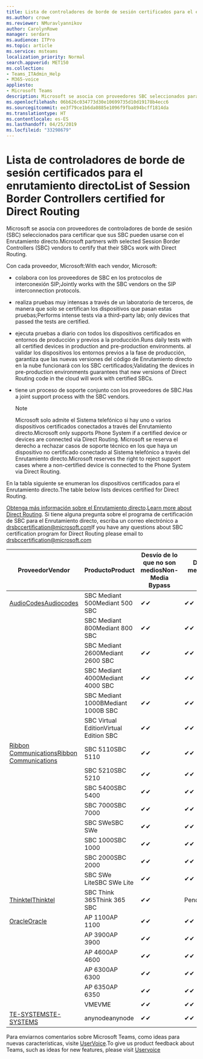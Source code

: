 ```yaml
---
title: Lista de controladores de borde de sesión certificados para el enrutamiento directo
ms.author: crowe
ms.reviewer: NMuravlyannikov
author: CarolynRowe
manager: serdars
ms.audience: ITPro
ms.topic: article
ms.service: msteams
localization_priority: Normal
search.appverid: MET150
ms.collection:
- Teams_ITAdmin_Help
- M365-voice
appliesto:
- Microsoft Teams
description: Microsoft se asocia con proveedores SBC seleccionados para certificar que sus SBC pueden usarse con el Enrutamiento directo.
ms.openlocfilehash: 06b626c034773d30e10699735d10d19178b4ecc6
ms.sourcegitcommit: ee3f79ce1b6da0885e1096f9fba894bcff1814da
ms.translationtype: HT
ms.contentlocale: es-ES
ms.lasthandoff: 04/25/2019
ms.locfileid: "33298679"
---
```

# <a name="list-of-session-border-controllers-certified-for-direct-routing"></a><span data-ttu-id="ad85c-103">Lista de controladores de borde de sesión certificados para el enrutamiento directo</span><span class="sxs-lookup"><span data-stu-id="ad85c-103">List of Session Border Controllers certified for Direct Routing</span></span>

<span data-ttu-id="ad85c-104">Microsoft se asocia con proveedores de controladores de borde de sesión (SBC) seleccionados para certificar que sus SBC pueden usarse con el Enrutamiento directo.</span><span class="sxs-lookup"><span data-stu-id="ad85c-104">Microsoft partners with selected Session Border Controllers (SBC) vendors to certify that their SBCs work with Direct Routing.</span></span> 

<span data-ttu-id="ad85c-105">Con cada proveedor, Microsoft:</span><span class="sxs-lookup"><span data-stu-id="ad85c-105">With each vendor, Microsoft:</span></span> 

- <span data-ttu-id="ad85c-106">colabora con los proveedores de SBC en los protocolos de interconexión SIP;</span><span class="sxs-lookup"><span data-stu-id="ad85c-106">Jointly works with the SBC vendors on the SIP interconnection protocols.</span></span>
- <span data-ttu-id="ad85c-107">realiza pruebas muy intensas a través de un laboratorio de terceros, de manera que solo se certifican los dispositivos que pasan estas pruebas;</span><span class="sxs-lookup"><span data-stu-id="ad85c-107">Performs intense tests via a third-party lab; only devices that passed the tests are certified.</span></span> 
- <span data-ttu-id="ad85c-108">ejecuta pruebas a diario con todos los dispositivos certificados en entornos de producción y previos a la producción.</span><span class="sxs-lookup"><span data-stu-id="ad85c-108">Runs daily tests with all certified devices in production and pre-production environments.</span></span> <span data-ttu-id="ad85c-109">al validar los dispositivos los entornos previos a la fase de producción, garantiza que las nuevas versiones del código de Enrutamiento directo en la nube funcionará con los SBC certificados;</span><span class="sxs-lookup"><span data-stu-id="ad85c-109">Validating the devices in pre-production environments guarantees that new versions of Direct Routing code in the cloud will work with certified SBCs.</span></span> 
- <span data-ttu-id="ad85c-110">tiene un proceso de soporte conjunto con los proveedores de SBC.</span><span class="sxs-lookup"><span data-stu-id="ad85c-110">Has a joint support process with the SBC vendors.</span></span>


  > [!NOTE]
  > <span data-ttu-id="ad85c-111">Microsoft solo admite el Sistema telefónico si hay uno o varios dispositivos certificados conectados a través del Enrutamiento directo.</span><span class="sxs-lookup"><span data-stu-id="ad85c-111">Microsoft only supports Phone System if a certified device or devices are connected via Direct Routing.</span></span> <span data-ttu-id="ad85c-112">Microsoft se reserva el derecho a rechazar casos de soporte técnico en los que haya un dispositivo no certificado conectado al Sistema telefónico a través del Enrutamiento directo.</span><span class="sxs-lookup"><span data-stu-id="ad85c-112">Microsoft reserves the right to reject support cases where a non-certified device is connected to the Phone System via Direct Routing.</span></span> 

<span data-ttu-id="ad85c-113">En la tabla siguiente se enumeran los dispositivos certificados para el Enrutamiento directo.</span><span class="sxs-lookup"><span data-stu-id="ad85c-113">The table below lists devices certified for Direct Routing.</span></span> 

<span data-ttu-id="ad85c-114">[Obtenga más información sobre el Enrutamiento directo](https://aka.ms/dr).</span><span class="sxs-lookup"><span data-stu-id="ad85c-114">[Learn more about Direct Routing](https://aka.ms/dr).</span></span> <span data-ttu-id="ad85c-115">Si tiene alguna pregunta sobre el programa de certificación de SBC para el Enrutamiento directo, escriba un correo electrónico a drsbccertification@microsoft.com</span><span class="sxs-lookup"><span data-stu-id="ad85c-115">If you have any questions about SBC certification program for Direct Routing please email to drsbccertification@microsoft.com</span></span>


|                                                       <span data-ttu-id="ad85c-116">Proveedor</span><span class="sxs-lookup"><span data-stu-id="ad85c-116">Vendor</span></span>                                                        |       <span data-ttu-id="ad85c-117">Producto</span><span class="sxs-lookup"><span data-stu-id="ad85c-117">Product</span></span>       | <span data-ttu-id="ad85c-118">Desvío de lo que no son medios</span><span class="sxs-lookup"><span data-stu-id="ad85c-118">Non-Media Bypass</span></span> | <span data-ttu-id="ad85c-119">Desvío de medios</span><span class="sxs-lookup"><span data-stu-id="ad85c-119">Media Bypass</span></span> | <span data-ttu-id="ad85c-120">Versión de software</span><span class="sxs-lookup"><span data-stu-id="ad85c-120">Software Version</span></span> |
|---------------------------------------------------------------------------------------------------------------------|---------------------|------------------|--------------|------------------|
| [<span data-ttu-id="ad85c-121">AudioCodes</span><span class="sxs-lookup"><span data-stu-id="ad85c-121">Audiocodes</span></span>](https://www.audiocodes.com/solutions-products/products/products-for-microsoft-365/direct-routing-for-microsoft-teams) |   <span data-ttu-id="ad85c-122">SBC Mediant 500</span><span class="sxs-lookup"><span data-stu-id="ad85c-122">Mediant 500 SBC</span></span>   |     <span data-ttu-id="ad85c-123">&#10004;</span><span class="sxs-lookup"><span data-stu-id="ad85c-123">&#10004;</span></span>     |   <span data-ttu-id="ad85c-124">&#10004;</span><span class="sxs-lookup"><span data-stu-id="ad85c-124">&#10004;</span></span>    |  <span data-ttu-id="ad85c-125">7.20A.250.003</span><span class="sxs-lookup"><span data-stu-id="ad85c-125">7.20A.250.003</span></span>   |
|                                                                                                                     |   <span data-ttu-id="ad85c-126">SBC Mediant 800</span><span class="sxs-lookup"><span data-stu-id="ad85c-126">Mediant 800 SBC</span></span>   |     <span data-ttu-id="ad85c-127">&#10004;</span><span class="sxs-lookup"><span data-stu-id="ad85c-127">&#10004;</span></span>     |   <span data-ttu-id="ad85c-128">&#10004;</span><span class="sxs-lookup"><span data-stu-id="ad85c-128">&#10004;</span></span>     |  <span data-ttu-id="ad85c-129">7.20A.250.003</span><span class="sxs-lookup"><span data-stu-id="ad85c-129">7.20A.250.003</span></span>   |
|                                                                                                                     |  <span data-ttu-id="ad85c-130">SBC Mediant 2600</span><span class="sxs-lookup"><span data-stu-id="ad85c-130">Mediant 2600 SBC</span></span>   |     <span data-ttu-id="ad85c-131">&#10004;</span><span class="sxs-lookup"><span data-stu-id="ad85c-131">&#10004;</span></span>     |   <span data-ttu-id="ad85c-132">&#10004;</span><span class="sxs-lookup"><span data-stu-id="ad85c-132">&#10004;</span></span>    |  <span data-ttu-id="ad85c-133">7.20A.250.003</span><span class="sxs-lookup"><span data-stu-id="ad85c-133">7.20A.250.003</span></span>   |
|                                                                                                                     |  <span data-ttu-id="ad85c-134">SBC Mediant 4000</span><span class="sxs-lookup"><span data-stu-id="ad85c-134">Mediant 4000 SBC</span></span>   |     <span data-ttu-id="ad85c-135">&#10004;</span><span class="sxs-lookup"><span data-stu-id="ad85c-135">&#10004;</span></span>     |   <span data-ttu-id="ad85c-136">&#10004;</span><span class="sxs-lookup"><span data-stu-id="ad85c-136">&#10004;</span></span>     |  <span data-ttu-id="ad85c-137">7.20A.250.003</span><span class="sxs-lookup"><span data-stu-id="ad85c-137">7.20A.250.003</span></span>   |
|                                                                                                                     | <span data-ttu-id="ad85c-138">SBC Mediant 1000B</span><span class="sxs-lookup"><span data-stu-id="ad85c-138">Mediant 1000B  SBC</span></span>  |     <span data-ttu-id="ad85c-139">&#10004;</span><span class="sxs-lookup"><span data-stu-id="ad85c-139">&#10004;</span></span>     |   <span data-ttu-id="ad85c-140">&#10004;</span><span class="sxs-lookup"><span data-stu-id="ad85c-140">&#10004;</span></span>     |  <span data-ttu-id="ad85c-141">7.20A.250.003</span><span class="sxs-lookup"><span data-stu-id="ad85c-141">7.20A.250.003</span></span>   |
|                                                                                                                     | <span data-ttu-id="ad85c-142">SBC Virtual Edition</span><span class="sxs-lookup"><span data-stu-id="ad85c-142">Virtual Edition SBC</span></span> |     <span data-ttu-id="ad85c-143">&#10004;</span><span class="sxs-lookup"><span data-stu-id="ad85c-143">&#10004;</span></span>     |   <span data-ttu-id="ad85c-144">&#10004;</span><span class="sxs-lookup"><span data-stu-id="ad85c-144">&#10004;</span></span>     |  <span data-ttu-id="ad85c-145">7.20A.250.003</span><span class="sxs-lookup"><span data-stu-id="ad85c-145">7.20A.250.003</span></span>  |
|  [<span data-ttu-id="ad85c-146">Ribbon Communications</span><span class="sxs-lookup"><span data-stu-id="ad85c-146">Ribbon Communications</span></span>](https://ribboncommunications.com/solutions/enterprise-solutions/microsoft-skype-business)  |      <span data-ttu-id="ad85c-147">SBC 5110</span><span class="sxs-lookup"><span data-stu-id="ad85c-147">SBC 5110</span></span>       |     <span data-ttu-id="ad85c-148">&#10004;</span><span class="sxs-lookup"><span data-stu-id="ad85c-148">&#10004;</span></span>     |   <span data-ttu-id="ad85c-149">&#10004;</span><span class="sxs-lookup"><span data-stu-id="ad85c-149">&#10004;</span></span>    |       <span data-ttu-id="ad85c-150">V6.2</span><span class="sxs-lookup"><span data-stu-id="ad85c-150">V6.2</span></span>       |
|                                                                                                                     |      <span data-ttu-id="ad85c-151">SBC 5210</span><span class="sxs-lookup"><span data-stu-id="ad85c-151">SBC 5210</span></span>       |     <span data-ttu-id="ad85c-152">&#10004;</span><span class="sxs-lookup"><span data-stu-id="ad85c-152">&#10004;</span></span>     |  <span data-ttu-id="ad85c-153">&#10004;</span><span class="sxs-lookup"><span data-stu-id="ad85c-153">&#10004;</span></span>    |       <span data-ttu-id="ad85c-154">V6.2</span><span class="sxs-lookup"><span data-stu-id="ad85c-154">V6.2</span></span>       |
|                                                                                                                     |      <span data-ttu-id="ad85c-155">SBC 5400</span><span class="sxs-lookup"><span data-stu-id="ad85c-155">SBC 5400</span></span>       |     <span data-ttu-id="ad85c-156">&#10004;</span><span class="sxs-lookup"><span data-stu-id="ad85c-156">&#10004;</span></span>     |   <span data-ttu-id="ad85c-157">&#10004;</span><span class="sxs-lookup"><span data-stu-id="ad85c-157">&#10004;</span></span>   |       <span data-ttu-id="ad85c-158">V6.2</span><span class="sxs-lookup"><span data-stu-id="ad85c-158">V6.2</span></span>       |
|                                                                                                                     |      <span data-ttu-id="ad85c-159">SBC 7000</span><span class="sxs-lookup"><span data-stu-id="ad85c-159">SBC 7000</span></span>       |     <span data-ttu-id="ad85c-160">&#10004;</span><span class="sxs-lookup"><span data-stu-id="ad85c-160">&#10004;</span></span>     |   <span data-ttu-id="ad85c-161">&#10004;</span><span class="sxs-lookup"><span data-stu-id="ad85c-161">&#10004;</span></span>    |       <span data-ttu-id="ad85c-162">V6.2</span><span class="sxs-lookup"><span data-stu-id="ad85c-162">V6.2</span></span>       |
|                                                                                                                     |       <span data-ttu-id="ad85c-163">SBC SWe</span><span class="sxs-lookup"><span data-stu-id="ad85c-163">SBC SWe</span></span>       |     <span data-ttu-id="ad85c-164">&#10004;</span><span class="sxs-lookup"><span data-stu-id="ad85c-164">&#10004;</span></span>     |   <span data-ttu-id="ad85c-165">&#10004;</span><span class="sxs-lookup"><span data-stu-id="ad85c-165">&#10004;</span></span>   |       <span data-ttu-id="ad85c-166">V6.2</span><span class="sxs-lookup"><span data-stu-id="ad85c-166">V6.2</span></span>       |
|                                                                                                                     |      <span data-ttu-id="ad85c-167">SBC 1000</span><span class="sxs-lookup"><span data-stu-id="ad85c-167">SBC 1000</span></span>       |     <span data-ttu-id="ad85c-168">&#10004;</span><span class="sxs-lookup"><span data-stu-id="ad85c-168">&#10004;</span></span>     |   <span data-ttu-id="ad85c-169">&#10004;</span><span class="sxs-lookup"><span data-stu-id="ad85c-169">&#10004;</span></span>    |      <span data-ttu-id="ad85c-170">v8.0.1</span><span class="sxs-lookup"><span data-stu-id="ad85c-170">v8.0.1</span></span>     |
|                                                                                                                     |      <span data-ttu-id="ad85c-171">SBC 2000</span><span class="sxs-lookup"><span data-stu-id="ad85c-171">SBC 2000</span></span>       |     <span data-ttu-id="ad85c-172">&#10004;</span><span class="sxs-lookup"><span data-stu-id="ad85c-172">&#10004;</span></span>     |   <span data-ttu-id="ad85c-173">&#10004;</span><span class="sxs-lookup"><span data-stu-id="ad85c-173">&#10004;</span></span>   |     <span data-ttu-id="ad85c-174">v8.0.1</span><span class="sxs-lookup"><span data-stu-id="ad85c-174">v8.0.1</span></span>     |
|                                                                                                                     |    <span data-ttu-id="ad85c-175">SBC SWe Lite</span><span class="sxs-lookup"><span data-stu-id="ad85c-175">SBC SWe Lite</span></span>     |     <span data-ttu-id="ad85c-176">&#10004;</span><span class="sxs-lookup"><span data-stu-id="ad85c-176">&#10004;</span></span>     |  <span data-ttu-id="ad85c-177">&#10004;</span><span class="sxs-lookup"><span data-stu-id="ad85c-177">&#10004;</span></span>    |      <span data-ttu-id="ad85c-178">v8.0.1</span><span class="sxs-lookup"><span data-stu-id="ad85c-178">v8.0.1</span></span>    |
|                     [<span data-ttu-id="ad85c-179">Thinktel</span><span class="sxs-lookup"><span data-stu-id="ad85c-179">Thinktel</span></span>](https://www.thinktel.ca/services/think-365/think-365-overview/)                      |    <span data-ttu-id="ad85c-180">SBC Think 365</span><span class="sxs-lookup"><span data-stu-id="ad85c-180">Think 365 SBC</span></span>    |     <span data-ttu-id="ad85c-181">&#10004;</span><span class="sxs-lookup"><span data-stu-id="ad85c-181">&#10004;</span></span>     |   <span data-ttu-id="ad85c-182">Pending</span><span class="sxs-lookup"><span data-stu-id="ad85c-182">Pending</span></span>    |       <span data-ttu-id="ad85c-183">V1.4</span><span class="sxs-lookup"><span data-stu-id="ad85c-183">V1.4</span></span>       |
|                     [<span data-ttu-id="ad85c-184">Oracle</span><span class="sxs-lookup"><span data-stu-id="ad85c-184">Oracle</span></span>](https://www.oracle.com/industries/communications/enterprise-session-border-controller/microsoft.html)                      |    <span data-ttu-id="ad85c-185">AP 1100</span><span class="sxs-lookup"><span data-stu-id="ad85c-185">AP 1100</span></span>      |    <span data-ttu-id="ad85c-186">&#10004;</span><span class="sxs-lookup"><span data-stu-id="ad85c-186">&#10004;</span></span>     |    <span data-ttu-id="ad85c-187">&#10004;</span><span class="sxs-lookup"><span data-stu-id="ad85c-187">&#10004;</span></span>    |   <span data-ttu-id="ad85c-188">8.3.0.0.1</span><span class="sxs-lookup"><span data-stu-id="ad85c-188">8.3.0.0.1</span></span> |
|                                                                                                                    |    <span data-ttu-id="ad85c-189">AP 3900</span><span class="sxs-lookup"><span data-stu-id="ad85c-189">AP 3900</span></span>           |    <span data-ttu-id="ad85c-190">&#10004;</span><span class="sxs-lookup"><span data-stu-id="ad85c-190">&#10004;</span></span>     |    <span data-ttu-id="ad85c-191">&#10004;</span><span class="sxs-lookup"><span data-stu-id="ad85c-191">&#10004;</span></span>   |   <span data-ttu-id="ad85c-192">8.3.0.0.1</span><span class="sxs-lookup"><span data-stu-id="ad85c-192">8.3.0.0.1</span></span>  | 
|                                                                                                                    |      <span data-ttu-id="ad85c-193">AP 4600</span><span class="sxs-lookup"><span data-stu-id="ad85c-193">AP 4600</span></span>         |    <span data-ttu-id="ad85c-194">&#10004;</span><span class="sxs-lookup"><span data-stu-id="ad85c-194">&#10004;</span></span>   |    <span data-ttu-id="ad85c-195">&#10004;</span><span class="sxs-lookup"><span data-stu-id="ad85c-195">&#10004;</span></span>     |     <span data-ttu-id="ad85c-196">8.3.0.0.1</span><span class="sxs-lookup"><span data-stu-id="ad85c-196">8.3.0.0.1</span></span>  |
|                                                                                                                    |      <span data-ttu-id="ad85c-197">AP 6300</span><span class="sxs-lookup"><span data-stu-id="ad85c-197">AP 6300</span></span>         |    <span data-ttu-id="ad85c-198">&#10004;</span><span class="sxs-lookup"><span data-stu-id="ad85c-198">&#10004;</span></span>   |    <span data-ttu-id="ad85c-199">&#10004;</span><span class="sxs-lookup"><span data-stu-id="ad85c-199">&#10004;</span></span>     |     <span data-ttu-id="ad85c-200">8.3.0.0.1</span><span class="sxs-lookup"><span data-stu-id="ad85c-200">8.3.0.0.1</span></span>  |
|                                                                                                                   |      <span data-ttu-id="ad85c-201">AP 6350</span><span class="sxs-lookup"><span data-stu-id="ad85c-201">AP 6350</span></span>           |    <span data-ttu-id="ad85c-202">&#10004;</span><span class="sxs-lookup"><span data-stu-id="ad85c-202">&#10004;</span></span>   |    <span data-ttu-id="ad85c-203">&#10004;</span><span class="sxs-lookup"><span data-stu-id="ad85c-203">&#10004;</span></span>    |     <span data-ttu-id="ad85c-204">8.3.0.0.1</span><span class="sxs-lookup"><span data-stu-id="ad85c-204">8.3.0.0.1</span></span>  |                                             
|                                                                                                                    |      <span data-ttu-id="ad85c-205">VME</span><span class="sxs-lookup"><span data-stu-id="ad85c-205">VME</span></span>           |    <span data-ttu-id="ad85c-206">&#10004;</span><span class="sxs-lookup"><span data-stu-id="ad85c-206">&#10004;</span></span>    |    <span data-ttu-id="ad85c-207">&#10004;</span><span class="sxs-lookup"><span data-stu-id="ad85c-207">&#10004;</span></span>    |     <span data-ttu-id="ad85c-208">8.3.0.0.1</span><span class="sxs-lookup"><span data-stu-id="ad85c-208">8.3.0.0.1</span></span>   |
|                     [<span data-ttu-id="ad85c-209">TE-SYSTEMS</span><span class="sxs-lookup"><span data-stu-id="ad85c-209">TE-SYSTEMS</span></span>](https://www.anynode.de/anynode-and-microsoft-teams/)                               |     <span data-ttu-id="ad85c-210">anynode</span><span class="sxs-lookup"><span data-stu-id="ad85c-210">anynode</span></span>         |     <span data-ttu-id="ad85c-211">&#10004;</span><span class="sxs-lookup"><span data-stu-id="ad85c-211">&#10004;</span></span>   |  <span data-ttu-id="ad85c-212">&#10004;</span><span class="sxs-lookup"><span data-stu-id="ad85c-212">&#10004;</span></span>   |      <span data-ttu-id="ad85c-213">v3.16.2</span><span class="sxs-lookup"><span data-stu-id="ad85c-213">v3.16.2</span></span>      |

<span data-ttu-id="ad85c-214">Para enviarnos comentarios sobre Microsoft Teams, como ideas para nuevas características, visite [UserVoice](https://microsoftteams.uservoice.com).</span><span class="sxs-lookup"><span data-stu-id="ad85c-214">To give us product feedback about Teams, such as ideas for new features, please visit [Uservoice](https://microsoftteams.uservoice.com)</span></span>
